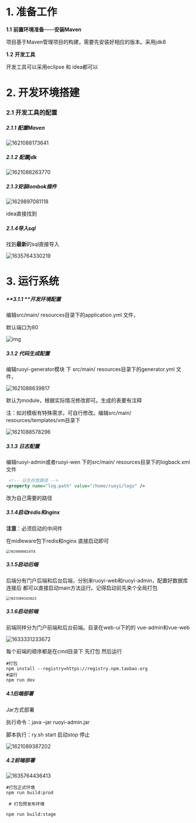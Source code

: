# **1.** **准备工作**

**1.1** **前置环境准备**——**安装Maven**

项目基于Maven管理项目的构建，需要先安装好相应的版本。采用jdk8

**1.2** **开发工具**

开发工具可以采用eclipse 和 idea都可以 





# **2.** **开发环境搭建**

### **2.1** **开发工具的配置**

##### **2.1.1** 配置Maven

![1621088173641](开发环境文档.assets/1621088173641.png)

##### 2.1.2 配置jdk

![1621088263770](开发环境文档.assets/1621088263770.png)



##### 2.1.3安装lombok插件

![1629897081118](开发环境文档.assets/1629897081118.png)

idea直接找到

##### 2.1.4导入sql

找到**最新**的sql直接导入



![1635764330219](开发环境文档.assets/1635764330219.png)



# **3.** 运行系统

##### **3.1.1 **开发环境配置

编辑src/main/ resources目录下的application.yml 文件，

默认端口为80

![img](开发环境文档.assets/wps1.jpg) 

##### 3.1.2 代码生成配置

编辑ruoyi-generator模块 下 src/main/ resources目录下的generator.yml 文件，

![1621088639817](开发环境文档.assets/1621088639817.png)

默认为module，根据实际情况修改即可。生成的表要有注释

注：如对模板有特殊需求，可自行修改。编辑src/main/ resources/templates/vm目录下

![1621088578296](开发环境文档.assets/1621088578296.png)







##### **3.1.3 日志配置**

编辑ruoyi-admin或者ruoyi-wen 下的src/main/ resources目录下的logback.xml 文件

```xml
 <!-- 日志存放路径 -->
<property name="log.path" value="/home/ruoyi/logs" />
```

改为自己需要的路径





##### 3.1.4启动redis和nginx

**注意**：必须启动的中间件

在midleware包下redis和nginx 直接启动即可

<img src="开发环境文档.assets/1629896824114.png" alt="1629896824114" style="zoom:67%;" />



##### 3.1.5启动后端

后端分有门户后端和后台后端，分别来ruoyi-web和ruoyi-admin，配置好数据库连接后 都可以直接启动main方法运行。记得启动前先来个全局打包

<img src="开发环境文档.assets/1621089043823.png" alt="1621089043823" style="zoom:67%;" />





##### 3.1.6启动前端

前端同样分为门户前端和后台前端。目录在web-ui下的的 vue-admin和vue-web

![1633331233672](开发环境文档.assets/1633331233672.png)





每个前端的顺序都是在cmd目录下 先打包 然后运行

```shell
#打包
npm install --registry=https://registry.npm.taobao.org
#运行
npm run dev
```







##### 4.1后端部署

Jar方式部署

执行命令：java –jar ruoyi-admin.jar 

脚本执行：ry.sh start 启动stop 停止

![1621089387202](开发环境文档.assets/1621089387202.png)

##### **4.2前端部署**

![1635764436413](开发环境文档.assets/1635764436413.png)



```shell
#打包正式环境
npm run build:prod

 # 打包预发布环境

npm run build:stage

```


